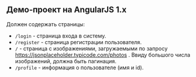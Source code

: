 ## Демо-проект на AngularJS 1.x

Должен содержать страницы:

- `/login` - страница входа в систему.
- `/register` - страница регистрации пользователя.
- `/` - страница с изображениями, загружаемыми по запросу https://jsonplaceholder.typicode.com/photos . Ввиду большого числа изображений, должна быть пагинация.
- `/profile` - информация о пользователе (имя и id).
